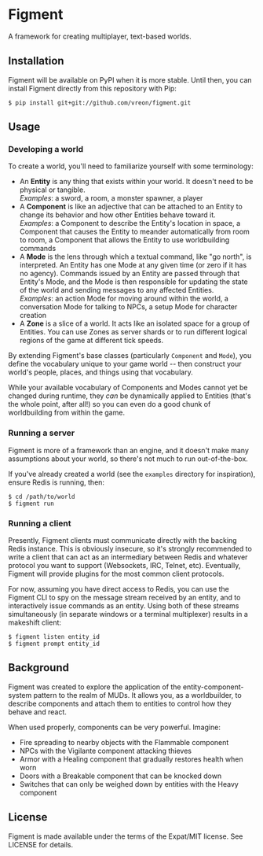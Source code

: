 # Figment

A framework for creating multiplayer, text-based worlds.

## Installation

Figment will be available on PyPI when it is more stable. Until then, you can
install Figment directly from this repository with Pip:

    $ pip install git+git://github.com/vreon/figment.git

## Usage

### Developing a world

To create a world, you'll need to familiarize yourself with some terminology:

* An **Entity** is any thing that exists within your world. It doesn't need to
  be physical or tangible.  
  *Examples*: a sword, a room, a monster spawner, a player
* A **Component** is like an adjective that can be attached to an Entity to
  change its behavior and how other Entities behave toward it.  
  *Examples*: a Component to describe the Entity's location in space, a
  Component that causes the Entity to meander automatically from room to room,
  a Component that allows the Entity to use worldbuilding commands
* A **Mode** is the lens through which a textual command, like "go north", is
  interpreted. An Entity has one Mode at any given time (or zero if it has no
  agency). Commands issued by an Entity are passed through that Entity's Mode,
  and the Mode is then responsible for updating the state of the world and
  sending messages to any affected Entities.  
  *Examples*: an action Mode for moving around within the world, a conversation
  Mode for talking to NPCs, a setup Mode for character creation
* A **Zone** is a slice of a world. It acts like an isolated space for a group
  of Entities. You can use Zones as server shards or to run different logical
  regions of the game at different tick speeds.

By extending Figment's base classes (particularly `Component` and `Mode`), you
define the vocabulary unique to your game world -- then construct your world's
people, places, and things using that vocabulary.

While your available vocabulary of Components and Modes cannot yet be changed
during runtime, they _can_ be dynamically applied to Entities (that's the whole
point, after all!) so you can even do a good chunk of worldbuilding from within
the game.

### Running a server

Figment is more of a framework than an engine, and it doesn't make many
assumptions about your world, so there's not much to run out-of-the-box.

If you've already created a world (see the `examples` directory for
inspiration), ensure Redis is running, then:

    $ cd /path/to/world
    $ figment run

### Running a client

Presently, Figment clients must communicate directly with the backing Redis
instance. This is obviously insecure, so it's strongly recommended to write a
client that can act as an intermediary between Redis and whatever protocol you
want to support (Websockets, IRC, Telnet, etc). Eventually, Figment will
provide plugins for the most common client protocols.

For now, assuming you have direct access to Redis, you can use the Figment CLI
to spy on the message stream received by an entity, and to interactively issue
commands as an entity. Using both of these streams simultaneously (in separate
windows or a terminal multiplexer) results in a makeshift client:

    $ figment listen entity_id
    $ figment prompt entity_id

## Background

Figment was created to explore the application of the entity-component-system
pattern to the realm of MUDs. It allows you, as a worldbuilder, to describe
components and attach them to entities to control how they behave and react.

When used properly, components can be very powerful. Imagine:

* Fire spreading to nearby objects with the Flammable component
* NPCs with the Vigilante component attacking thieves
* Armor with a Healing component that gradually restores health when worn
* Doors with a Breakable component that can be knocked down
* Switches that can only be weighed down by entities with the Heavy component

## License

Figment is made available under the terms of the Expat/MIT license. See LICENSE
for details.
